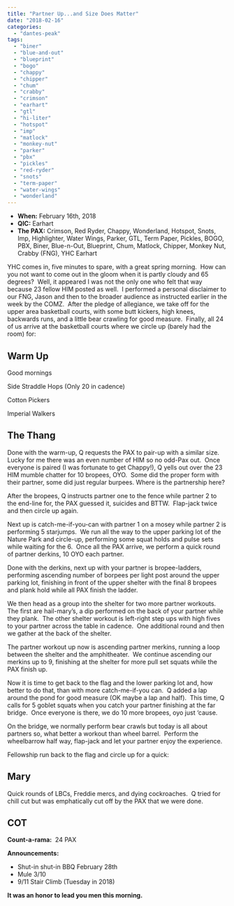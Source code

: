 ```yaml
---
title: "Partner Up...and Size Does Matter"
date: "2018-02-16"
categories: 
  - "dantes-peak"
tags: 
  - "biner"
  - "blue-and-out"
  - "blueprint"
  - "bogo"
  - "chappy"
  - "chipper"
  - "chum"
  - "crabby"
  - "crimson"
  - "earhart"
  - "gtl"
  - "hi-liter"
  - "hotspot"
  - "imp"
  - "matlock"
  - "monkey-nut"
  - "parker"
  - "pbx"
  - "pickles"
  - "red-ryder"
  - "snots"
  - "term-paper"
  - "water-wings"
  - "wonderland"
---
```


- **When:** February 16th, 2018
- **QIC:** Earhart
- **The PAX:** Crimson, Red Ryder, Chappy, Wonderland, Hotspot, Snots, Imp, Highlighter, Water Wings, Parker, GTL, Term Paper, Pickles, BOGO, PBX, Biner, Blue-n-Out, Blueprint, Chum, Matlock, Chipper, Monkey Nut, Crabby (FNG), YHC Earhart

YHC comes in, five minutes to spare, with a great spring morning.  How can you not want to come out in the gloom when it is partly cloudy and 65 degrees?  Well, it appeared I was not the only one who felt that way because 23 fellow HIM posted as well.  I performed a personal disclaimer to our FNG, Jason and then to the broader audience as instructed earlier in the week by the COMZ.  After the pledge of allegiance, we take off for the upper area basketball courts, with some butt kickers, high knees, backwards runs, and a little bear crawling for good measure.  Finally, all 24 of us arrive at the basketball courts where we circle up (barely had the room) for:

## Warm Up

Good mornings

Side Straddle Hops (Only 20 in cadence)

Cotton Pickers

Imperial Walkers

## The Thang

Done with the warm-up, Q requests the PAX to pair-up with a similar size.  Lucky for me there was an even number of HIM so no odd-Pax out.  Once everyone is paired (I was fortunate to get Chappy!), Q yells out over the 23 HIM mumble chatter for 10 bropees, OYO.  Some did the proper form with their partner, some did just regular burpees. Where is the partnership here?

After the bropees, Q instructs partner one to the fence while partner 2 to the end-line for, the PAX guessed it, suicides and BTTW.  Flap-jack twice and then circle up again.

Next up is catch-me-if-you-can with partner 1 on a mosey while partner 2 is performing 5 starjumps.  We run all the way to the upper parking lot of the Nature Park and circle-up, performing some squat holds and pulse sets while waiting for the 6.  Once all the PAX arrive, we perform a quick round of partner derkins, 10 OYO each partner.

Done with the derkins, next up with your partner is bropee-ladders, performing ascending number of borpees per light post around the upper parking lot, finishing in front of the upper shelter with the final 8 bropees and plank hold while all PAX finish the ladder.

We then head as a group into the shelter for two more partner workouts.  The first are hail-mary’s, a dip performed on the back of your partner while they plank.  The other shelter workout is left-right step ups with high fives to your partner across the table in cadence.  One additional round and then we gather at the back of the shelter.

The partner workout up now is ascending partner merkins, running a loop between the shelter and the amphitheater.  We continue ascending our merkins up to 9, finishing at the shelter for more pull set squats while the PAX finish up.

Now it is time to get back to the flag and the lower parking lot and, how better to do that, than with more catch-me-if-you can.  Q added a lap around the pond for good measure (OK maybe a lap and half).  This time, Q calls for 5 goblet squats when you catch your partner finishing at the far bridge.  Once everyone is there, we do 10 more bropees, oyo just ‘cause.

On the bridge, we normally perform bear crawls but today is all about partners so, what better a workout than wheel barrel.  Perform the wheelbarrow half way, flap-jack and let your partner enjoy the experience.

Fellowship run back to the flag and circle up for a quick:

## Mary

Quick rounds of LBCs, Freddie mercs, and dying cockroaches.  Q tried for chill cut but was emphatically cut off by the PAX that we were done.

## COT

**Count-a-rama:**  24 PAX

**Announcements:**

- Shut-in shut-in BBQ February 28th
- Mule 3/10
- 9/11 Stair Climb (Tuesday in 2018)

**It was an honor to lead you men this morning.**
